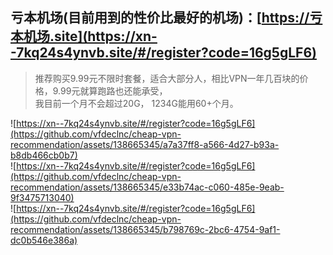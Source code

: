 ## 亏本机场(目前用到的性价比最好的机场)：[https://亏本机场.site](https://xn--7kq24s4ynvb.site/#/register?code=16g5gLF6)

> 推荐购买9.99元不限时套餐，适合大部分人，相比VPN一年几百块的价格，9.99元就算跑路也还能承受，  
> 我目前一个月不会超过20G， 1234G能用60+个月。

![https://xn--7kq24s4ynvb.site/#/register?code=16g5gLF6](https://github.com/vfdeclnc/cheap-vpn-recommendation/assets/138665345/a7a37ff8-a566-4d27-b93a-b8db466cb0b7)  
![https://xn--7kq24s4ynvb.site/#/register?code=16g5gLF6](https://github.com/vfdeclnc/cheap-vpn-recommendation/assets/138665345/e33b74ac-c060-485e-9eab-9f3475713040)  
![https://xn--7kq24s4ynvb.site/#/register?code=16g5gLF6](https://github.com/vfdeclnc/cheap-vpn-recommendation/assets/138665345/b798769c-2bc6-4754-9af1-dc0b546e386a)  

